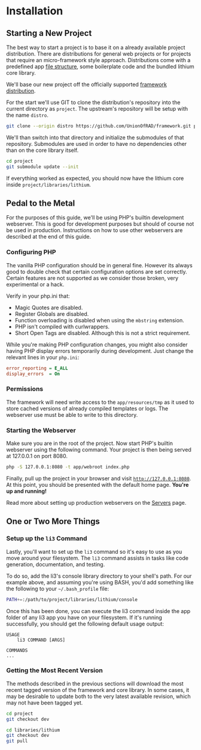 # Installation

## Starting a New Project

The best way to start a project is to base it on a already available project distribution. There are distributions for general web projects or for projects that require an micro-framework style approach. 
Distributions come with a predefined app [file structure](../architecture/file-structure.md), some boilerplate code and the bundled lithium core library.

We'll base our new project off the officially supported [framework distribution](https://github.com/UnionOfRAD/framework). 

For the start we'll use GIT to clone the distribution's repository into 
the current directory as `project`. The upstream's repository will be setup
with the name `distro`.

```bash
git clone --origin distro https://github.com/UnionOfRAD/framework.git project
```

We'll than switch into that directory and initialize the submodules of that repository. Submodules are used in order to have no dependencies other than on the core library itself.

```bash
cd project
git submodule update --init
```

If everything worked as expected, you should now have the lithium core inside `project/libraries/lithium`. 

## Pedal to the Metal

For the purposes of this guide, we'll be using PHP's builtin development webserver. This is good for development purposes but should of course not be used in production. Instructions on how to use other
webservers are described at the end of this guide.

### Configuring PHP

The vanilla PHP configuration should be in general fine. However its always good to double check that certain configuration options are set correctly. Certain features 
are not supported as we consider those broken, very experimental or a hack.

Verify in your php.ini that:

- Magic Quotes are disabled.
- Register Globals are disabled.
- Function overloading is disabled when using the `mbstring` extension.
- PHP isn't compiled with curlwrappers.
- Short Open Tags are disabled. Although this is not a strict requirement.

While you're making PHP configuration changes, you might also consider having PHP display errors temporarily during development. Just change the relevant lines in your `php.ini`:

```ini
error_reporting = E_ALL
display_errors  = On
```

### Permissions

The framework will need write access to the `app/resources/tmp` as it used to store cached versions of 
already compiled templates or logs. The webserver use must be able to write to this directory.

### Starting the Webserver

Make sure you are in the root of the project. Now start PHP's builtin webserver using the following command. Your project is then being served at 127.0.0.1 on port 8080. 

```bash
php -S 127.0.0.1:8080 -t app/webroot index.php
```

Finally, pull up the project in your browser and visit [`http://127.0.0.1:8080`](http://127.0.0.1:8080).
At this point, you should be presented with the default home page. **You're up and running!**

<div class="note note-hint">
	Read more about setting up production webservers on the <a href="./servers.md">Servers</a> page.
</div>

## One or Two More Things

### Setup up the `li3` Command

Lastly, you'll want to set up the `li3` command so it's easy to use as you move around your filesystem. The `li3` command assists in tasks like code generation, documentation, and testing.

To do so, add the li3's console library directory to your shell's path. For our example above, and assuming you're using BASH, you'd add something like the following to your `~/.bash_profile` file:

```bash
PATH+=:/path/to/project/libraries/lithium/console
```

Once this has been done, you can execute the li3 command inside the app folder of any li3 app you have on your filesystem. If it's running successfully, you should get the following default usage output:

```text
USAGE
	li3 COMMAND [ARGS]

COMMANDS
...
```

### Getting the Most Recent Version

The methods described in the previous sections will download the most recent tagged version of
the framework and core library. In some cases, it may be desirable to update both to the very
latest available revision, which may not have been tagged yet.

```bash
cd project
git checkout dev

cd libraries/lithium
git checkout dev
git pull
```


